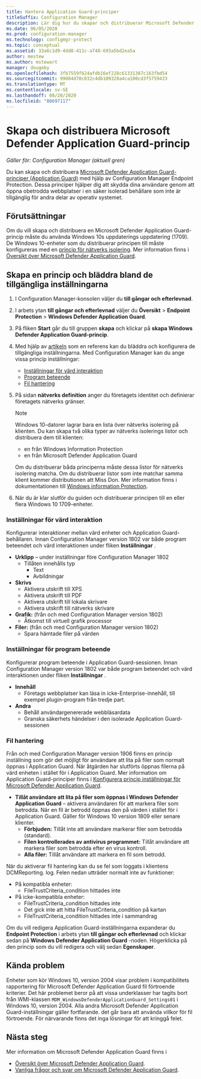 ```yaml
---
title: Hantera Application Guard-principer
titleSuffix: Configuration Manager
description: Lär dig hur du skapar och distribuerar Microsoft Defender Application Guard-principer
ms.date: 06/05/2020
ms.prod: configuration-manager
ms.technology: configmgr-protect
ms.topic: conceptual
ms.assetid: 33a6c1d9-4dd8-411c-a748-693a5bd2ea5a
author: mestew
ms.author: mstewart
manager: dougeby
ms.openlocfilehash: 3fb7559f624afdb16ef228c61331387c163fbd54
ms.sourcegitcommit: 99084d70c032c4db109328a4ca100cd3f5759433
ms.translationtype: MT
ms.contentlocale: sv-SE
ms.lasthandoff: 08/20/2020
ms.locfileid: "88697117"
---
```

# <a name="create-and-deploy-microsoft-defender-application-guard-policy"></a>Skapa och distribuera Microsoft Defender Application Guard-princip

*Gäller för: Configuration Manager (aktuell gren)*
<!-- 1351960 -->  
Du kan skapa och distribuera [Microsoft Defender Application Guard-principer (Application Guard)](/windows/security/threat-protection/microsoft-defender-application-guard/md-app-guard-overview) med hjälp av Configuration Manager Endpoint Protection. Dessa principer hjälper dig att skydda dina användare genom att öppna obetrodda webbplatser i en säker isolerad behållare som inte är tillgänglig för andra delar av operativ systemet.

## <a name="prerequisites"></a>Förutsättningar

Om du vill skapa och distribuera en Microsoft Defender Application Guard-princip måste du använda Windows 10s uppdaterings uppdatering (1709). De Windows 10-enheter som du distribuerar principen till måste konfigureras med en [princip för nätverks isolering](/windows/security/threat-protection/microsoft-defender-application-guard/configure-md-app-guard#network-isolation-settings). Mer information finns i [Översikt över Microsoft Defender Application Guard](/windows/security/threat-protection/microsoft-defender-application-guard/md-app-guard-overview).

## <a name="create-a-policy-and-to-browse-the-available-settings"></a>Skapa en princip och bläddra bland de tillgängliga inställningarna

1. I Configuration Manager-konsolen väljer du **till gångar och efterlevnad**.
2. I arbets ytan **till gångar och efterlevnad** väljer du **Översikt**  >  **Endpoint Protection**  >  **Windows Defender Application Guard**.
3. På fliken **Start** går du till gruppen **skapa** och klickar på **skapa Windows Defender Application Guard-princip**.
4. Med hjälp av [artikeln](/windows/security/threat-protection/microsoft-defender-application-guard/configure-md-app-guard) som en referens kan du bläddra och konfigurera de tillgängliga inställningarna. Med Configuration Manager kan du ange vissa princip inställningar:
   - [Inställningar för värd interaktion](#bkmk_HIS)
   - [Program beteende](#bkmk_ABS)
   - [Fil hantering](#bkmk_FM)
5. På sidan **nätverks definition** anger du företagets identitet och definierar företagets nätverks gränser.

    > [!NOTE]
    > Windows 10-datorer lagrar bara en lista över nätverks isolering på klienten. Du kan skapa två olika typer av nätverks isolerings listor och distribuera dem till klienten:
    >
    >  - en från Windows Information Protection
    >  - en från Microsoft Defender Application Guard
    >
    > Om du distribuerar båda principerna måste dessa listor för nätverks isolering matcha. Om du distribuerar listor som inte matchar samma klient kommer distributionen att Miss Don. Mer information finns i dokumentationen till [Windows information Protection](/windows/security/information-protection/windows-information-protection/create-wip-policy-using-configmgr).

6. När du är klar slutför du guiden och distribuerar principen till en eller flera Windows 10 1709-enheter.

### <a name="host-interaction-settings"></a><a name="bkmk_HIS"></a> Inställningar för värd interaktion

Konfigurerar interaktioner mellan värd enheter och Application Guard-behållaren. Innan Configuration Manager version 1802 var både program beteendet och värd interaktionen under fliken **Inställningar** .

- **Urklipp** – under inställningar före Configuration Manager 1802
  - Tillåten innehålls typ
    - Text
    - Avbildningar
- **Skrivs**
  - Aktivera utskrift till XPS
  - Aktivera utskrift till PDF
  - Aktivera utskrift till lokala skrivare
  - Aktivera utskrift till nätverks skrivare
- **Grafik:** (från och med Configuration Manager version 1802)
  - Åtkomst till virtuell grafik processor
- **Filer:** (från och med Configuration Manager version 1802)
  - Spara hämtade filer på värden

### <a name="application-behavior-settings"></a><a name="bkmk_ABS"></a> Inställningar för program beteende

Konfigurerar program beteende i Application Guard-sessionen. Innan Configuration Manager version 1802 var både program beteendet och värd interaktionen under fliken **Inställningar** .

- **Innehåll**
  - Företags webbplatser kan läsa in icke-Enterprise-innehåll, till exempel plugin-program från tredje part.
- **Andra**
  - Behåll användargenererade webbläsardata
  - Granska säkerhets händelser i den isolerade Application Guard-sessionen

### <a name="file-management"></a><a name="bkmk_FM"></a> Fil hantering
<!--3555858-->
Från och med Configuration Manager version 1906 finns en princip inställning som gör det möjligt för användare att lita på filer som normalt öppnas i Application Guard. När åtgärden har slutförts öppnas filerna på värd enheten i stället för i Application Guard. Mer information om Application Guard-principer finns i [Konfigurera princip inställningar för Microsoft Defender Application Guard](/windows/security/threat-protection/microsoft-defender-application-guard/configure-md-app-guard).

- **Tillåt användare att lita på filer som öppnas i Windows Defender Application Guard** – aktivera användaren för att markera filer som betrodda. När en fil är betrodd öppnas den på värden i stället för i Application Guard. Gäller för Windows 10 version 1809 eller senare klienter.
  - **Förbjuden:** Tillåt inte att användare markerar filer som betrodda (standard).
  - **Filen kontrollerades av antivirus programmet:** Tillåt användare att markera filer som betrodda efter en virus kontroll.
  - **Alla filer:** Tillåt användare att markera en fil som betrodd.

När du aktiverar fil hantering kan du se fel som loggats i klientens DCMReporting. log. Felen nedan utträder normalt inte av funktioner: <!--4619457-->

- På kompatibla enheter:
  - FileTrustCriteria_condition hittades inte
- På icke-kompatibla enheter:
  - FileTrustCriteria_condition hittades inte
  - Det gick inte att hitta FileTrustCriteria_condition på kartan
  - FileTrustCriteria_condition hittades inte i sammandrag

Om du vill redigera Application Guard-inställningarna expanderar du **Endpoint Protection** i arbets ytan **till gångar och efterlevnad** och klickar sedan på **Windows Defender Application Guard** -noden. Högerklicka på den princip som du vill redigera och välj sedan **Egenskaper**.

## <a name="known-issues"></a>Kända problem

Enheter som kör Windows 10, version 2004 visar problem i kompatibilitets rapportering för Microsoft Defender Application Guard fil förtroende kriterier. Det här problemet beror på att vissa underklasser har tagits bort från WMI-klassen `MDM_WindowsDefenderApplicationGuard_Settings01` i Windows 10, version 2004. Alla andra Microsoft Defender Application Guard-inställningar gäller fortfarande. det går bara att använda villkor för fil förtroende. För närvarande finns det inga lösningar för att kringgå felet. <!--7099444,5946790-->

## <a name="next-steps"></a>Nästa steg

Mer information om Microsoft Defender Application Guard finns i
 - [Översikt över Microsoft Defender Application Guard](/windows/security/threat-protection/microsoft-defender-application-guard/md-app-guard-overview).
- [Vanliga frågor och svar om Microsoft Defender Application Guard](/windows/security/threat-protection/microsoft-defender-application-guard/faq-md-app-guard).